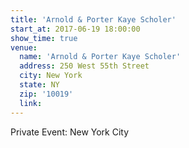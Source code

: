 ```yaml
---
title: 'Arnold & Porter Kaye Scholer'
start_at: 2017-06-19 18:00:00
show_time: true
venue:
  name: 'Arnold & Porter Kaye Scholer'
  address: 250 West 55th Street
  city: New York
  state: NY
  zip: '10019'
  link:
---
```



Private Event: New York City